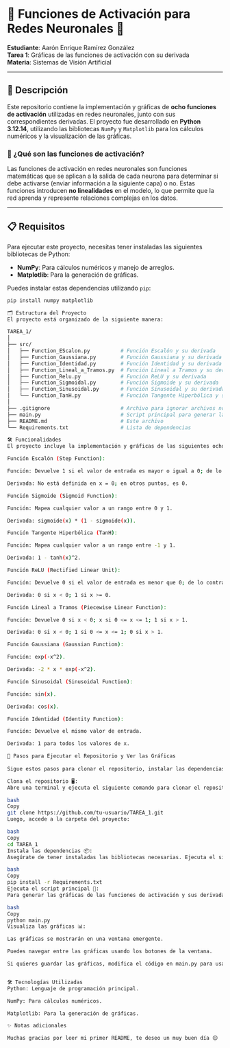 # 🤖 Funciones de Activación para Redes Neuronales 🤖

**Estudiante**: Aarón Enrique Ramírez González  
**Tarea 1**: Gráficas de las funciones de activación con su derivada  
**Materia**: Sistemas de Visión Artificial  

---

## 📝 Descripción

Este repositorio contiene la implementación y gráficas de **ocho funciones de activación** utilizadas en redes neuronales, junto con sus correspondientes derivadas. El proyecto fue desarrollado en **Python 3.12.14**, utilizando las bibliotecas `NumPy` y `Matplotlib` para los cálculos numéricos y la visualización de las gráficas.

### 🤔 ¿Qué son las funciones de activación?

Las funciones de activación en redes neuronales son funciones matemáticas que se aplican a la salida de cada neurona para determinar si debe activarse (enviar información a la siguiente capa) o no. Estas funciones introducen **no linealidades** en el modelo, lo que permite que la red aprenda y represente relaciones complejas en los datos.

---

## 📋 Requisitos

Para ejecutar este proyecto, necesitas tener instaladas las siguientes bibliotecas de Python:

- **NumPy**: Para cálculos numéricos y manejo de arreglos.
- **Matplotlib**: Para la generación de gráficas.

Puedes instalar estas dependencias utilizando `pip`:

```bash
pip install numpy matplotlib

🗂️ Estructura del Proyecto
El proyecto está organizado de la siguiente manera:

TAREA_1/
│
├── src/
│   ├── Function_EScalon.py          # Función Escalón y su derivada
│   ├── Function_Gaussiana.py        # Función Gaussiana y su derivada
│   ├── Function_Identidad.py        # Función Identidad y su derivada
│   ├── Function_Lineal_a_Tramos.py  # Función Lineal a Tramos y su derivada
│   ├── Function_Relu.py             # Función ReLU y su derivada
│   ├── Function_Sigmoidal.py        # Función Sigmoide y su derivada
│   ├── Function_Sinusoidal.py       # Función Sinusoidal y su derivada
│   └── Function_TanH.py             # Función Tangente Hiperbólica y su derivada
│
├── .gitignore                       # Archivo para ignorar archivos no deseados en Git
├── main.py                          # Script principal para generar las gráficas
├── README.md                        # Este archivo
└── Requirements.txt                 # Lista de dependencias

🛠️ Funcionalidades
El proyecto incluye la implementación y gráficas de las siguientes ocho funciones de activación:

Función Escalón (Step Function):

Función: Devuelve 1 si el valor de entrada es mayor o igual a 0; de lo contrario, devuelve 0.

Derivada: No está definida en x = 0; en otros puntos, es 0.

Función Sigmoide (Sigmoid Function):

Función: Mapea cualquier valor a un rango entre 0 y 1.

Derivada: sigmoide(x) * (1 - sigmoide(x)).

Función Tangente Hiperbólica (TanH):

Función: Mapea cualquier valor a un rango entre -1 y 1.

Derivada: 1 - tanh(x)^2.

Función ReLU (Rectified Linear Unit):

Función: Devuelve 0 si el valor de entrada es menor que 0; de lo contrario, devuelve el valor de entrada.

Derivada: 0 si x < 0; 1 si x >= 0.

Función Lineal a Tramos (Piecewise Linear Function):

Función: Devuelve 0 si x < 0; x si 0 <= x <= 1; 1 si x > 1.

Derivada: 0 si x < 0; 1 si 0 <= x <= 1; 0 si x > 1.

Función Gaussiana (Gaussian Function):

Función: exp(-x^2).

Derivada: -2 * x * exp(-x^2).

Función Sinusoidal (Sinusoidal Function):

Función: sin(x).

Derivada: cos(x).

Función Identidad (Identity Function):

Función: Devuelve el mismo valor de entrada.

Derivada: 1 para todos los valores de x.

🚀 Pasos para Ejecutar el Repositorio y Ver las Gráficas
 
Sigue estos pasos para clonar el repositorio, instalar las dependencias y generar las gráficas:

Clona el repositorio 🖥️:
Abre una terminal y ejecuta el siguiente comando para clonar el repositorio en tu computadora:

bash
Copy
git clone https://github.com/tu-usuario/TAREA_1.git
Luego, accede a la carpeta del proyecto:

bash
Copy
cd TAREA_1
Instala las dependencias 📦:
Asegúrate de tener instaladas las bibliotecas necesarias. Ejecuta el siguiente comando para instalarlas:

bash
Copy
pip install -r Requirements.txt
Ejecuta el script principal 🚀:
Para generar las gráficas de las funciones de activación y sus derivadas, ejecuta el siguiente comando:

bash
Copy
python main.py
Visualiza las gráficas 📊:

Las gráficas se mostrarán en una ventana emergente.

Puedes navegar entre las gráficas usando los botones de la ventana.

Si quieres guardar las gráficas, modifica el código en main.py para usar plt.savefig("ruta/de/la/grafica.png").


🛠️ Tecnologías Utilizadas
Python: Lenguaje de programación principal.

NumPy: Para cálculos numéricos.

Matplotlib: Para la generación de gráficas.

✨ Notas adicionales

Muchas gracias por leer mi primer README, te deseo un muy buen día 😊